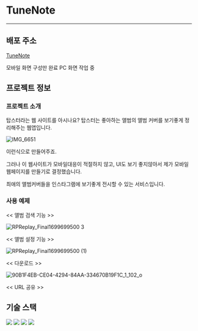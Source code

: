 
# TuneNote

---

## 배포 주소

[TuneNote](https://main--superlative-kelpie-4138da.netlify.app/?albums=%5B%5D)

모바일 화면 구성만 완료
PC 화면 작업 중

## 프로젝트 정보
### 프로젝트 소개

탑스터라는 웹 사이트를 아시나요?
탑스터는 좋아하는 앨범의 앨범 커버를 보기좋게 정리해주는 웹앱입니다.

![IMG_6651](https://github.com/stu442/tunenote/assets/104495388/ed747df4-32a9-4f11-a093-4d1d3cef1fb4)

이런식으로 만들어주죠.

그러나 이 웹사이트가 모바일대응이 적절하지 않고, UI도 보기 좋지않아서
제가 모바일 웹페이지를 만들기로 결정했습니다.

최애의 앨범커버들을 인스타그램에 보기좋게 전시할 수 있는 서비스입니다.

### 사용 예제

<< 앨범 검색 기능 >>

![RPReplay_Final1699699500 3](https://github.com/stu442/tunenote/assets/104495388/8b7c4db5-5290-4cbe-a6fc-49c2a1e53bf9)


<< 앨범 설정 기능 >>

![RPReplay_Final1699699500 (1)](https://github.com/stu442/tunenote/assets/104495388/5e416eff-6b43-4909-951a-b297e092075f)

<< 다운로드 >>

![90B1F4EB-CE04-4294-84AA-334670B19F1C_1_102_o](https://github.com/stu442/tunenote/assets/104495388/f38a804a-663f-4ba2-b147-ca9aab8909bd)

<< URL 공유 >>

## 기술 스택

<img src="https://img.shields.io/badge/react-61DAFB?style=for-the-badge&logo=react&logoColor=black"> <img src="https://img.shields.io/badge/typescript-3178C6?style=for-the-badge&logo=typescript&logoColor=black">  <img src="https://img.shields.io/badge/tailwind css-06B6D4?style=for-the-badge&logo=tailwind css&logoColor=black">  <img src="https://img.shields.io/badge/jotai-fff?style=for-the-badge&logo=jotai&logoColor=black"> 
